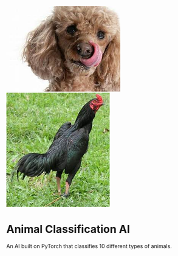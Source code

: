 ![image](media/dog.jpeg)
![image](media/chicken.jpeg)

# Animal Classification AI  
An AI built on PyTorch that classifies 10 different types of animals.
